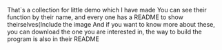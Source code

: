That`s a collection for little demo which I have made 
You can see their function by their name, and every one has a README to show theirselves(Include the image
And if you want to know more about these, you can download the one you are interested in, the way to build 
the program is also in their README
